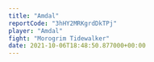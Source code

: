 ```yaml
---
title: "Amdal"
reportCode: "3hHY2MRKgrdDkTPj"
player: "Amdal"
fight: "Morogrim Tidewalker"
date: 2021-10-06T18:48:50.877000+00:00
---
```

